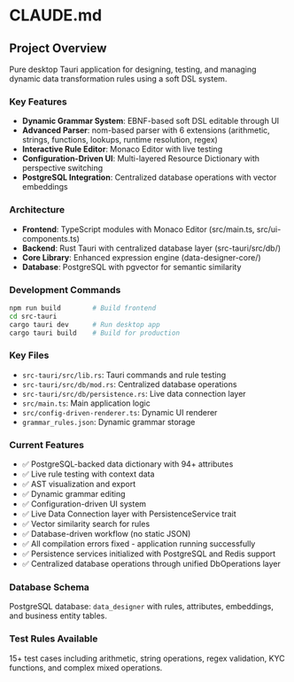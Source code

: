 # CLAUDE.md

## Project Overview

Pure desktop Tauri application for designing, testing, and managing dynamic data transformation rules using a soft DSL system.

### Key Features
- **Dynamic Grammar System**: EBNF-based soft DSL editable through UI
- **Advanced Parser**: nom-based parser with 6 extensions (arithmetic, strings, functions, lookups, runtime resolution, regex)
- **Interactive Rule Editor**: Monaco Editor with live testing
- **Configuration-Driven UI**: Multi-layered Resource Dictionary with perspective switching
- **PostgreSQL Integration**: Centralized database operations with vector embeddings

### Architecture
- **Frontend**: TypeScript modules with Monaco Editor (src/main.ts, src/ui-components.ts)
- **Backend**: Rust Tauri with centralized database layer (src-tauri/src/db/)
- **Core Library**: Enhanced expression engine (data-designer-core/)
- **Database**: PostgreSQL with pgvector for semantic similarity

### Development Commands
```bash
npm run build        # Build frontend
cd src-tauri
cargo tauri dev      # Run desktop app
cargo tauri build    # Build for production
```

### Key Files
- `src-tauri/src/lib.rs`: Tauri commands and rule testing
- `src-tauri/src/db/mod.rs`: Centralized database operations
- `src-tauri/src/db/persistence.rs`: Live data connection layer
- `src/main.ts`: Main application logic
- `src/config-driven-renderer.ts`: Dynamic UI renderer
- `grammar_rules.json`: Dynamic grammar storage

### Current Features
- ✅ PostgreSQL-backed data dictionary with 94+ attributes
- ✅ Live rule testing with context data
- ✅ AST visualization and export
- ✅ Dynamic grammar editing
- ✅ Configuration-driven UI system
- ✅ Live Data Connection layer with PersistenceService trait
- ✅ Vector similarity search for rules
- ✅ Database-driven workflow (no static JSON)
- ✅ All compilation errors fixed - application running successfully
- ✅ Persistence services initialized with PostgreSQL and Redis support
- ✅ Centralized database operations through unified DbOperations layer

### Database Schema
PostgreSQL database: `data_designer` with rules, attributes, embeddings, and business entity tables.

### Test Rules Available
15+ test cases including arithmetic, string operations, regex validation, KYC functions, and complex mixed operations.